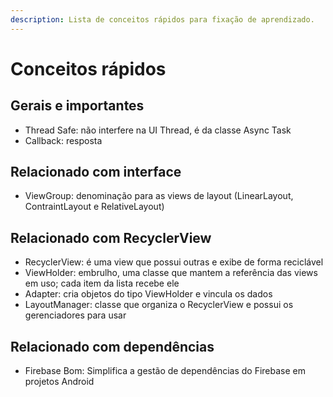```yaml
---
description: Lista de conceitos rápidos para fixação de aprendizado.
---
```


# Conceitos rápidos

## Gerais e importantes

* Thread Safe: não interfere na UI Thread, é da classe Async Task
* Callback: resposta

## Relacionado com interface

* ViewGroup: denominação para as views de layout (LinearLayout, ContraintLayout e RelativeLayout)

## Relacionado com RecyclerView

* RecyclerView: é uma view que possui outras e exibe de forma reciclável
* ViewHolder: embrulho, uma classe que mantem a referência das views em uso; cada item da lista recebe ele
* Adapter: cria objetos do tipo ViewHolder e vincula os dados
* LayoutManager: classe que organiza o RecyclerView e possui os gerenciadores para usar

## Relacionado com dependências

* Firebase Bom: Simplifica a gestão de dependências do Firebase em projetos Android

